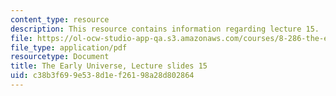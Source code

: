 ```yaml
---
content_type: resource
description: This resource contains information regarding lecture 15.
file: https://ol-ocw-studio-app-qa.s3.amazonaws.com/courses/8-286-the-early-universe-fall-2013/c38b3f699e538d1ef26198a28d802864_MIT8_286F13_lec15.pdf
file_type: application/pdf
resourcetype: Document
title: The Early Universe, Lecture slides 15
uid: c38b3f69-9e53-8d1e-f261-98a28d802864
---
```

